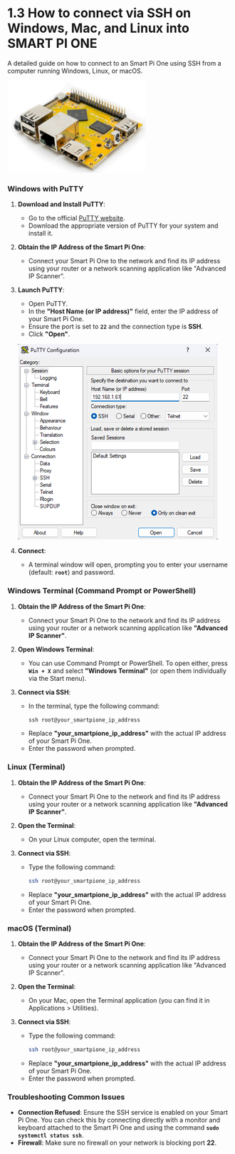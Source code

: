 # 1.3 How to connect via SSH on Windows, Mac, and Linux into SMART PI ONE

A detailed guide on how to connect to an Smart Pi One using SSH from a computer running Windows, Linux, or macOS.

<img src="../../img/SmartPi/Connect_Ssh/connect_ssh_smart_pi_one_1.png" alt="Smartpad rotation screen 1" width="310">

### Windows with PuTTY

1. **Download and Install PuTTY**:
   - Go to the official [PuTTY website](https://www.putty.org/).
   - Download the appropriate version of PuTTY for your system and install it.

2. **Obtain the IP Address of the Smart Pi One**:
   - Connect your Smart Pi One to the network and find its IP address using your router or a network scanning application like "Advanced IP Scanner".

3. **Launch PuTTY**:
   - Open PuTTY.
   - In the **"Host Name (or IP address)"** field, enter the IP address of your Smart Pi One.
   - Ensure the port is set to **`22`** and the connection type is **SSH**.
   - Click **"Open"**.

   ![Smart pi one - Connect ssh](../../img/SmartPi/Connect_Ssh/connect_ssh_smart_pi_one_2.png)

4. **Connect**:
   - A terminal window will open, prompting you to enter your username (default: **`root`**) and password.

### Windows Terminal (Command Prompt or PowerShell)

1. **Obtain the IP Address of the Smart Pi One**:
   - Connect your Smart Pi One to the network and find its IP address using your router or a network scanning application like **"Advanced IP Scanner"**.

2. **Open Windows Terminal**:
   - You can use Command Prompt or PowerShell. To open either, press **`Win + X`** and select **"Windows Terminal"** (or open them individually via the Start menu).

3. **Connect via SSH**:
   - In the terminal, type the following command:
     ```powershell
     ssh root@your_smartpione_ip_address
     ```
   - Replace **"your_smartpione_ip_address"** with the actual IP address of your Smart Pi One.
   - Enter the password when prompted.


### Linux (Terminal)

1. **Obtain the IP Address of the Smart Pi One**:
   - Connect your Smart Pi One to the network and find its IP address using your router or a network scanning application like **"Advanced IP Scanner"**.

2. **Open the Terminal**:
   - On your Linux computer, open the terminal.

3. **Connect via SSH**:
   - Type the following command:
     ```bash
     ssh root@your_smartpione_ip_address
     ```
   - Replace **"your_smartpione_ip_address"** with the actual IP address of your Smart Pi One.
   - Enter the password when prompted.

### macOS (Terminal)

1. **Obtain the IP Address of the Smart Pi One**:
   - Connect your Smart Pi One to the network and find its IP address using your router or a network scanning application like "Advanced IP Scanner".

2. **Open the Terminal**:
   - On your Mac, open the Terminal application (you can find it in Applications > Utilities).

3. **Connect via SSH**:
   - Type the following command:
     ```bash
     ssh root@your_smartpione_ip_address
     ```
   - Replace **"your_smartpione_ip_address"** with the actual IP address of your Smart Pi One.
   - Enter the password when prompted.

### Troubleshooting Common Issues

- **Connection Refused**: Ensure the SSH service is enabled on your Smart Pi One. You can check this by connecting directly with a monitor and keyboard attached to the Smart Pi One and using the command **`sudo systemctl status ssh`**.
- **Firewall**: Make sure no firewall on your network is blocking port **22**.

